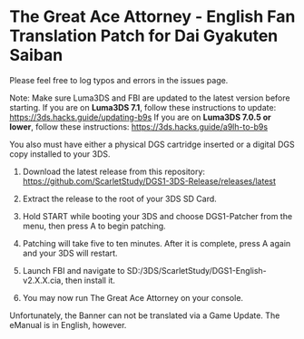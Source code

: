 The Great Ace Attorney - English Fan Translation Patch for Dai Gyakuten Saiban
============================

Please feel free to log typos and errors in the issues page.

Note: Make sure Luma3DS and FBI are updated to the latest version before starting.
If you are on **Luma3DS 7.1**, follow these instructions to update: https://3ds.hacks.guide/updating-b9s
If you are on **Luma3DS 7.0.5 or lower**, follow these instructions: https://3ds.hacks.guide/a9lh-to-b9s

You also must have either a physical DGS cartridge inserted or a digital DGS copy installed to your 3DS.

1) Download the latest release from this repository: https://github.com/ScarletStudy/DGS1-3DS-Release/releases/latest

2) Extract the release to the root of your 3DS SD Card.

3) Hold START while booting your 3DS and choose DGS1-Patcher from the menu, then press A to begin patching.

4) Patching will take five to ten minutes. After it is complete, press A again and your 3DS will restart.

5) Launch FBI and navigate to SD:/3DS/ScarletStudy/DGS1-English-v2.X.X.cia, then install it.

9) You may now run The Great Ace Attorney on your console.

Unfortunately, the Banner can not be translated via a Game Update. The eManual is in English, however.
